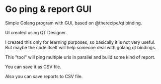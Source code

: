 # Go ping & report GUI

Simple Golang program with GUI, based on @therecipe/qt binding.

UI created using QT Designer.

I created this only for learning purposes, so basically it is not very useful. But maybe the code itself will help someone deal with golang qt bindings.

This "tool" will ping multiple urls in parallel and build some kind of report. 

You can save it as CSV file.

Also you can save reports to CSV file.
